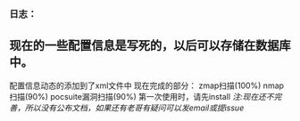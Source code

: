 ### 日志：
现在的一些配置信息是写死的，以后可以存储在数据库中。
---
配置信息动态的添加到了xml文件中
现在完成的部分：
zmap扫描(100%)
nmap扫描(90%)
pocsuite漏洞扫描(90%)
第一次使用时，请先install
*注:现在还不完善，所以没有公布文档，如果还有老哥有疑问可以发email或提issue*
